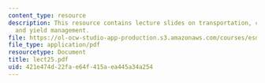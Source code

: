 ```yaml
---
content_type: resource
description: This resource contains lecture slides on transportation, carrier operations,
  and yield management.
file: https://ol-ocw-studio-app-production.s3.amazonaws.com/courses/esd-260j-logistics-systems-fall-2006/421e474d22fae64f415aea445a34a254_lect25.pdf
file_type: application/pdf
resourcetype: Document
title: lect25.pdf
uid: 421e474d-22fa-e64f-415a-ea445a34a254
---
```

